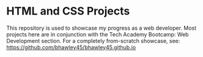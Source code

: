 # HTML and CSS Projects
 This repository is used to showcase my progress as a web developer. Most projects here are in conjunction with the Tech Academy Bootcamp: Web Development section. For a completely from-scratch showcase, see: https://github.com/bhawley45/bhawley45.github.io
